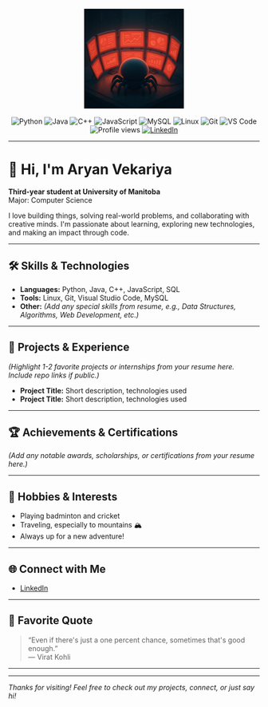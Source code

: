 <!-- Profile Picture -->
<p align="center">
  <img src="./Github-Readme-Profile.png" alt="Profile Spider" width="200"/>
</p>

<!-- Badges Section -->
<p align="center">
  <!-- Languages -->
  <img src="https://img.shields.io/badge/Python-3776AB?style=for-the-badge&logo=python&logoColor=white" alt="Python"/>
  <img src="https://img.shields.io/badge/Java-007396?style=for-the-badge&logo=java&logoColor=white" alt="Java"/>
  <img src="https://img.shields.io/badge/C++-00599C?style=for-the-badge&logo=cplusplus&logoColor=white" alt="C++"/>
  <img src="https://img.shields.io/badge/JavaScript-F7DF1E?style=for-the-badge&logo=javascript&logoColor=black" alt="JavaScript"/>
  <img src="https://img.shields.io/badge/MySQL-4479A1?style=for-the-badge&logo=mysql&logoColor=white" alt="MySQL"/>
  <!-- Tools/Frameworks -->
  <img src="https://img.shields.io/badge/Linux-FCC624?style=for-the-badge&logo=linux&logoColor=black" alt="Linux"/>
  <img src="https://img.shields.io/badge/Git-F05032?style=for-the-badge&logo=git&logoColor=white" alt="Git"/>
  <img src="https://img.shields.io/badge/VS%20Code-0078d7?style=for-the-badge&logo=visualstudiocode&logoColor=white" alt="VS Code"/>
  <!-- Visitors -->
  <img src="https://komarev.com/ghpvc/?username=Aryan0826&style=for-the-badge" alt="Profile views"/>
  <!-- LinkedIn -->
  <a href="https://www.linkedin.com/in/aryan-vekariya-b66663262/">
    <img src="https://img.shields.io/badge/LinkedIn-0A66C2?style=for-the-badge&logo=linkedin&logoColor=white" alt="LinkedIn"/>
  </a>
</p>

---

# 👋 Hi, I'm Aryan Vekariya

**Third-year student at University of Manitoba**  
Major: Computer Science

I love building things, solving real-world problems, and collaborating with creative minds. I'm passionate about learning, exploring new technologies, and making an impact through code.

---

## 🛠️ Skills & Technologies

- **Languages:** Python, Java, C++, JavaScript, SQL
- **Tools:** Linux, Git, Visual Studio Code, MySQL
- **Other:** _(Add any special skills from resume, e.g., Data Structures, Algorithms, Web Development, etc.)_

---

## 🚀 Projects & Experience

_(Highlight 1-2 favorite projects or internships from your resume here. Include repo links if public.)_

- **Project Title:** Short description, technologies used  
- **Project Title:** Short description, technologies used

---

## 🏆 Achievements & Certifications

_(Add any notable awards, scholarships, or certifications from your resume here.)_

---

## 🎯 Hobbies & Interests

- Playing badminton and cricket
- Traveling, especially to mountains 🏔️
- Always up for a new adventure!

---

## 🌐 Connect with Me

- [LinkedIn](https://www.linkedin.com/in/aryan-vekariya-b66663262/)

---

## 💬 Favorite Quote

> “Even if there's just a one percent chance, sometimes that's good enough.”  
> — Virat Kohli

---

<!-- GitHub Stats (optional) -->
<!--
<p align="center">
  <img src="https://github-readme-stats.vercel.app/api?username=Aryan0826&show_icons=true&theme=radical" alt="Aryan's GitHub Stats"/>
</p>
-->

---

_Thanks for visiting! Feel free to check out my projects, connect, or just say hi!_
